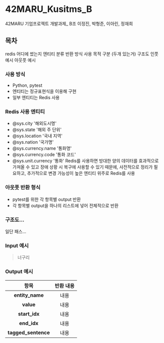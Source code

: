 # 42MARU_Kusitms_B
42MARU 기업프로젝트 개발과제_ B조 이정진, 박형준, 이아린, 정재희

## 목차
redis 어디에 썼는지 엔티티 분류
반환 방식 사용 목적 구분 (두개 있는거)
구조도
인풋 예시
아웃풋 예시

### 사용 방식
- Python, pytest
- 엔티티는 정규표현식을 이용해 구현
- 일부 엔티티는 Redis 사용

### Redis 사용 엔티티
- @sys.city '해외도시명'
- @sys.state '해외 주 단위'
- @sys.location '국내 지역'
- @sys.nation '국가명'
- @sys.currency.name '통화명'
- @sys.currency.code '통화 코드'
- @sys.unit.currency '통화'
Redis를 사용하면 방대한 양의 데이터를 효과적으로 가져올 수 있고 장애 상황 시 복구에 사용할 수 있기 때문에,
사전적으로 정리가 필요하고, 추가적으로 변경 가능성이 높은 엔티티 위주로 Redis를 사용


### 아웃풋 반환 형식
- pytest를 위한 각 항목별 output 반환
- 각 항목별 output을 하나의 리스트에 넣어 전체적으로 반환

### 구조도...
일단 패스...

### Input 예시
> 너구리

### Output 예시
|항목|반환 내용|
|:---:|:---:|
|**entity_name**|내용|
|**value**|내용|
|**start_idx**|내용|
|**end_idx**|내용|
|**tagged_sentence**|내용|


